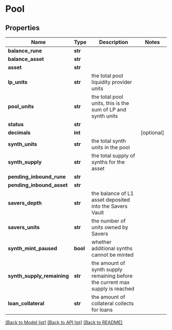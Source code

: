 # Pool

## Properties
Name | Type | Description | Notes
------------ | ------------- | ------------- | -------------
**balance_rune** | **str** |  | 
**balance_asset** | **str** |  | 
**asset** | **str** |  | 
**lp_units** | **str** | the total pool liquidity provider units | 
**pool_units** | **str** | the total pool units, this is the sum of LP and synth units | 
**status** | **str** |  | 
**decimals** | **int** |  | [optional] 
**synth_units** | **str** | the total synth units in the pool | 
**synth_supply** | **str** | the total supply of synths for the asset | 
**pending_inbound_rune** | **str** |  | 
**pending_inbound_asset** | **str** |  | 
**savers_depth** | **str** | the balance of L1 asset deposited into the Savers Vault | 
**savers_units** | **str** | the number of units owned by Savers | 
**synth_mint_paused** | **bool** | whether additional synths cannot be minted | 
**synth_supply_remaining** | **str** | the amount of synth supply remaining before the current max supply is reached | 
**loan_collateral** | **str** | the amount of collateral collects for loans | 

[[Back to Model list]](../README.md#documentation-for-models) [[Back to API list]](../README.md#documentation-for-api-endpoints) [[Back to README]](../README.md)

